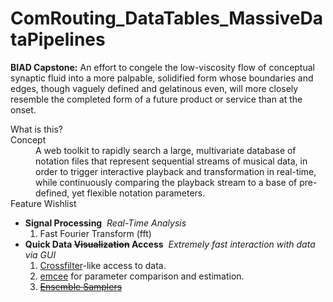 # ComRouting_DataTables_MassiveDataPipelines
<b>BIAD Capstone:</b>
An effort to congele the low-viscosity flow of conceptual synaptic fluid into a more palpable, solidified form whose boundaries and edges, though vaguely defined and gelatinous even, will more closely resemble the completed form of a future product or service than at the onset.

<dl>What is this?
	<dt>Concept</dt>
			<dd>A web toolkit to rapidly search a large, multivariate database of notation files that represent sequential streams of musical data, in order to trigger interactive playback and transformation in real-time, while continuously comparing the playback stream to a base of pre-defined, yet flexible notation parameters.<dd>
	<dt>Feature Wishlist</dt>
		<ul>
				<li><b>Signal Processing</b>
					<i>&nbsp;Real-Time Analysis</i>
						<ol>
							<li>Fast Fourier Transform (fft)</li>
						</ol>
				</li>
				<li><b>Quick Data <s>Visualization</s> Access</b>
					<i>&nbsp;Extremely fast interaction with data via GUI</i>
						<ol>
							<li><a href="http://square.github.io/crossfilter/" target="_blank">Crossfilter</a>-like access to data.</li>
							<li><a href="https://github.com/dfm/emcee.git" target="_blank">emcee</a> for parameter comparison and estimation.</li>
							<li><s><a href="http://msp.org/camcos/2010/5-1/p04.xhtml" target="_blank">Ensemble Samplers</a></s></li>
						</ol>
				</li>
		</ul>
</dl>
